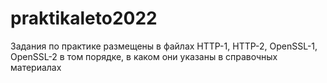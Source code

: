 # praktikaleto2022


Задания по практике размещены в файлах HTTP-1, HTTP-2, OpenSSL-1, OpenSSL-2 в том порядке, в каком они указаны в справочных материалах
